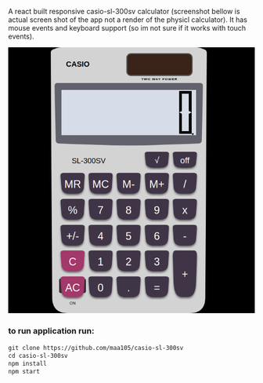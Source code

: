 A react built responsive casio-sl-300sv calculator (screenshot bellow is actual screen shot of the app not a render of the physicl calculator). It has mouse events and keyboard support (so im not sure if it works with touch events).

![Preview of app](/screenshots/preview.png "Preview")

### to run application run:

```
git clone https://github.com/maa105/casio-sl-300sv
cd casio-sl-300sv
npm install
npm start
```
